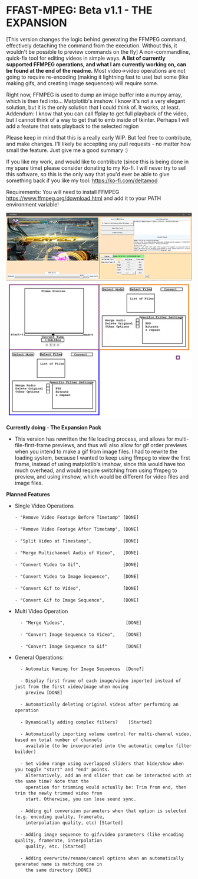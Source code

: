 # FFAST-MPEG: Beta v1.1 - THE EXPANSION
[This version changes the logic behind generating the FFMPEG command, effectively detaching the command from the execution. Without this, it wouldn't be possible to preview commands on the fly]
 A non-commandline, quick-fix tool for editing videos in simple ways. **A list of currently supported FFMPEG operations, and what I am currently working on, can be found at the end of the readme.** Most video->video operations are not going to require re-encoding (making it lightning fast to use) but some (like making gifs, and creating image sequences) will require some.

Right now, FFMPEG is used to dump an image buffer into a numpy array, which is then fed into... Matplotlib's imshow. I know it's not a very elegant solution, but it is the only solution that I could think of. It works, at least.
Addendum: I know that you can call ffplay to get full playback of the video,  but I cannot think of a way to get that to emb inside of tkinter. Perhaps I will add a feature that sets playback to the selected region

Please keep in mind that this is a really early WIP. But feel free to contribute, and make changes. I'll likely be accepting any pull requests - no matter how small the feature. Just give me a good summary :)

If you like my work, and would like to contribute (since this is being done in my spare time) please consider donating to my Ko-fi. I will never try to sell this software, so this is the only way that you'd ever be able to give something back if you like my tool:
https://ko-fi.com/deltamod

Requirements:
You will need to install FFMPEG https://www.ffmpeg.org/download.html and add it to your PATH environment variable!

![The appearance of the Editor in version v0.1](https://raw.githubusercontent.com/DeltaMod/FFAST-MPEG/master/FFAST-MPEG.PNG)
![The planned appearance of the Editor for version whatever.](https://raw.githubusercontent.com/DeltaMod/FFAST-MPEG/master/FFAST-MPEG-Layout.png)

**Currently doing - The Expansion Pack**
  * This version has rewritten the file loading process, and allows for multi-file-first-frame previews, and thus will also allow for gif order previews when you intend to make a gif from image files. I had to rewrite the loading system, because I wanted to keep using ffmpeg to view the first frame, instead of using matplotlib's imshow, since this would have too much overhead, and would require switching from using ffmpeg to preview, and using imshow, which would be different for video files and image files.  
  

  
**Planned Features**

 * Single Video Operations

       - "Remove Video Footage Before Timetamp" [DONE]
       
       - "Remove Video Footage After Timetamp", [DONE]
       
       - "Split Video at Timestamp",            [DONE]
       
       - "Merge Multichannel Audio of Video",   [DONE]
       
       - "Convert Video to Gif",                [DONE]      
       
       - "Convert Video to Image Sequence",     [DONE]
       
       - "Convert Gif to Video",                [DONE] 
       
       - "Convert Gif to Image Sequence",       [DONE]

* Multi Video Operation

        - "Merge Videos",                       [DONE]
        
        - "Convert Image Sequence to Video",    [DONE]
        
        - "Convert Image Sequence to Gif"       [DONE]
        
* General Operations:
 
        - Automatic Naming for Image Sequences  [Done?]
        
        - Display first frame of each image/video imported instead of just from the first video/image when moving 
          preview [DONE]
 
        - Automatically deleting original videos after performing an operation
        
        - Dynamically adding complex filters?    [Started]
        
        - Automatically importing volume control for multi-channel video, based on total number of channels 
          available (to be incorporated into the automatic complex filter builder)
        
        - Set video range using overlapped sliders that hide/show when you toggle "start" and "end" points. 
          Alternatively, add an end slider that can be interacted with at the same time? Note that the 
          operation for trimming would actually be: Trim from end, then trim the newly trimmed video from
          start. Otherwise, you can lose sound sync.
        
        - Adding gif conversion parameters when that option is selected (e.g. encoding quality, framerate,
          interpolation quality, etc) [Started]
        
        - Adding image sequence to gif/video parameters (like encoding quality, framerate, interpolation 
          quality, etc. [Started]
        
        - Adding overwrite/rename/cancel options when an automatically generated name is matching one in 
          the same directory [DONE]
       
